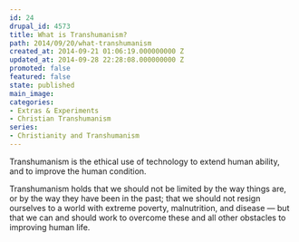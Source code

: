 ```yaml
---
id: 24
drupal_id: 4573
title: What is Transhumanism?
path: 2014/09/20/what-transhumanism
created_at: 2014-09-21 01:06:19.000000000 Z
updated_at: 2014-09-28 22:28:08.000000000 Z
promoted: false
featured: false
state: published
main_image: 
categories:
- Extras & Experiments
- Christian Transhumanism
series:
- Christianity and Transhumanism
---
```

Transhumanism is the ethical use of technology to extend human ability, and to improve the human condition.

Transhumanism holds that we should not be limited by the way things are, or by the way they have been in the past; that we should not resign ourselves to a world with extreme poverty, malnutrition, and disease — but that we can and should work to overcome these and all other obstacles to improving human life.
